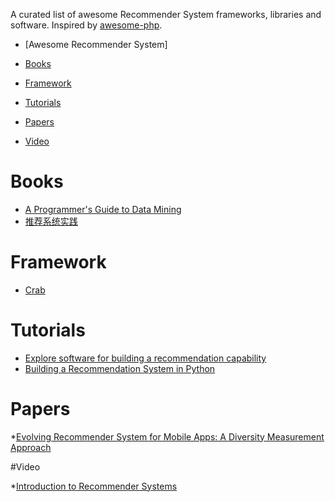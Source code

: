 A curated list of awesome Recommender System frameworks, libraries and software. Inspired by [awesome-php](https://github.com/vinta/awesome-python).

- [Awesome Recommender System]

- [Books](#books)
- [Framework](#framework)
- [Tutorials](#tutorials)
- [Papers](#papers)
- [Video](#video)

# Books

* [A Programmer's Guide to Data Mining](http://guidetodatamining.com/)
* [推荐系统实践](http://www.amazon.cn/dp/B008AK5YJO)

# Framework

* [Crab](http://muricoca.github.io/crab/)

# Tutorials

* [Explore software for building a recommendation capability](http://www.ibm.com/developerworks/library/os-recommender2/)
* [Building a Recommendation System in Python](http://nbviewer.ipython.org/gist/glamp/20a18d52c539b87de2af) 

# Papers

*[Evolving Recommender System for Mobile Apps: A Diversity Measurement Approach](https://www.google.com.hk/url?sa=t&rct=j&q=&esrc=s&source=web&cd=1&ved=0CCAQFjAA&url=http%3A%2F%2Fdx.doi.org%2F10.6029%2Fsmartcr.2013.03.001&ei=3akHVLObNsHi8AW61ICwAQ&usg=AFQjCNGKjF0IpVyBRh53G-PEJIRBXkogMg&cad=rjt)

#Video

*[Introduction to Recommender Systems](https://www.coursera.org/course/recsys)
